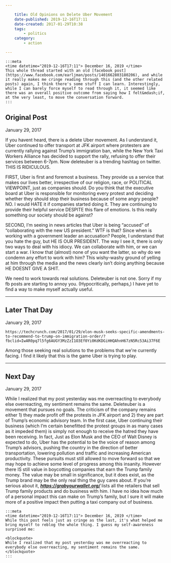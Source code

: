```yaml
---

    title: Old Opinions on Delete Uber Movement
    date-published: 2019-12-16T17:11
    date-created: 2017-01-29T10:38
    tags:
        - politics
    category:
        - action

---
```


    :::meta
    <time datetime="2019-12-16T17:11"> December 16, 2019 </time>
    This whole thread started with an old [facebook post](https://www.facebook.com/earljman/posts/1401662803180206), and while it really makes me cringe reading through this (and the other related posts) again, I think there's some stuff I can learn. Interestingly, while I can barely force myself to read through it, it seemed like there was an overall positive outcome from saying how I felt&mdash;if, at the very least, to move the conversation forward.
    :::

## Original Post

<time datetime="2017-01-29T10:38"> January 29, 2017 </time>

If you havent heard, there is a delete Uber movement. As I understand it, Uber continued to offer transport at JFK airport where protesters are currently rallying against Trump’s immigration ban, while the New York Taxi Workers Alliance has decided to support the rally, refusing to offer their services between 6-7pm. Now deleteuber is a trending hashtag on twitter. THIS IS RIDICULOUS.

FIRST, Uber is first and foremost a business. They provide us a service that makes our lives better, irrespective of our religion, race, or POLITICAL VIEWPOINT, just as companies should. Do you think that the executive board at Uber is responsible for monitoring every protest and deciding whether they should stop their business because of some angry people? NO. I would HATE it if companies started doing it. They are continuing to provide their helpful service DESPITE this flare of emotions. Is this really something our society should be against?

SECOND, I’m seeing in news articles that Uber is being “accused” of “collaborating with the new US president.” WTF is that? Since when is working with a government leader an accusation? People, I understand that you hate the guy, but HE IS OUR PRESIDENT. The way I see it, there is only two ways to deal with his idiocy. We can collaborate with him, or we can start a war. I know that (almost) none of you want the latter, so why do we condemn any effort to work with him? This wishy-washy ground of yelling at him through the media and the news clearly isn’t doing anything because HE DOESNT GIVE A SHIT.

We need to work towards real solutions. Deleteuber is not one.
Sorry if my fb posts are starting to annoy you. (Hypocritically, perhaps,) I have yet to find a way to make myself actually useful.

---

## Later That Day
<time datetime="2017-01-29T19:55"> January 29, 2017 </time>

    https://techcrunch.com/2017/01/29/elon-musk-seeks-specific-amendments-to-recommend-to-trump-on-immigration-order/?fbclid=IwAR0pq7l5fg6AUGY3MzZzI1O3Ef0Yi0KdKDGiHHQAhnH67zN5Rc53Ai37F6E

Among those seeking real solutions to the problems that we're currently facing. I find it likely that this is the game Uber is trying to play.

---

## Next Day
<time datetime="2017-01-29T10:38"> January 29, 2017 </time>

While I realized that my post yesterday was me overreacting to everybody else overreacting, my sentiment remains the same. Deleteuber is a movement that pursues no goals. The criticism of the company remains either 1) they made profit off the protests in JFK airport and 2) they are part of Trump’s economic advisory team. In the first case, Uber continuing their business (which I’m certain benefitted the protest groups in as many cases as it impeded them) is simply not enough to receive the hatred they have been receiving. In fact, Just as Elon Musk and the CEO of Walt Disney is expected to do, Uber has the potential to be the voice of reason among Trump’s advisors, pushing the country in the direction of better transportation, lowering pollution and traffic and increasing American productivity. These pursuits must still allowed to move forward so that we may hope to achieve some level of progress among this insanity.
However there IS still value in boycotting companies that earn the Trump family money. The value may be small in significance, but it does exist, as the Trump brand may be the only real thing the guy cares about. If you’re serious about it, ***https://grabyourwallet.org/*** lists all the retailers that sell Trump family products and do business with him. I have no idea how much of a personal impact this can make on Trump’s family, but I sure it will make more of a positive impact then putting a taxi company out of business.

    :::meta
    <time datetime="2019-12-16T17:11"> December 16, 2019 </time>
    While this post feels just as cringe as the last, it's what helped me bring myself to reblog the whole thing. I guess my self-awareness surprised me:

    <blockquote>
    While I realized that my post yesterday was me overreacting to everybody else overreacting, my sentiment remains the same.
    </blockquote>
    :::

